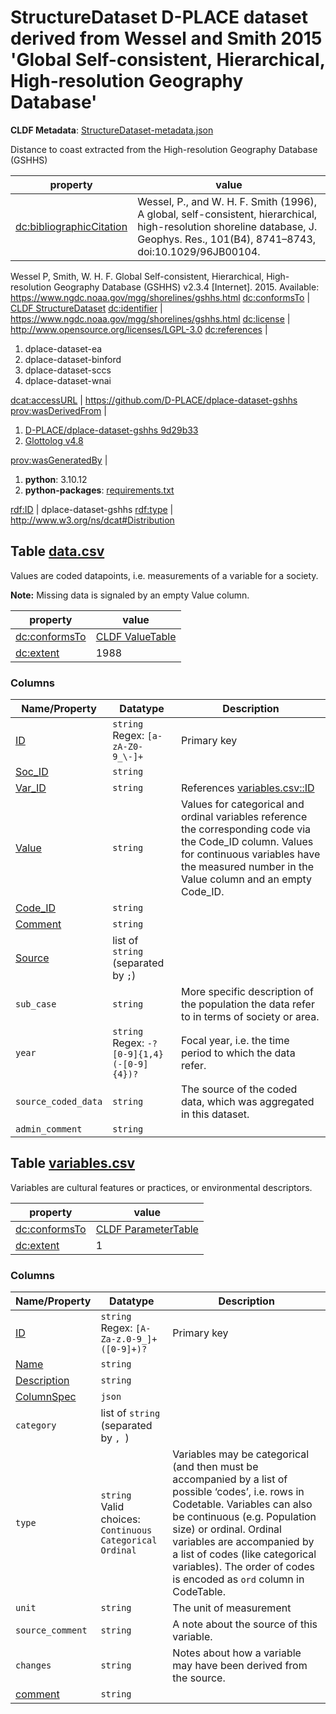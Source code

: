 <a name="ds-structuredatasetmetadatajson"> </a>

# StructureDataset D-PLACE dataset derived from Wessel and Smith 2015 'Global Self-consistent, Hierarchical, High-resolution Geography Database'

**CLDF Metadata**: [StructureDataset-metadata.json](./StructureDataset-metadata.json)

Distance to coast extracted from the High-resolution Geography Database (GSHHS)

property | value
 --- | ---
[dc:bibliographicCitation](http://purl.org/dc/terms/bibliographicCitation) | Wessel, P., and W. H. F. Smith (1996), A global, self-consistent, hierarchical, high-resolution shoreline database, J. Geophys. Res., 101(B4), 8741–8743, doi:10.1029/96JB00104.

Wessel P, Smith, W. H. F. Global Self-consistent, Hierarchical, High-resolution Geography Database (GSHHS) v2.3.4 [Internet]. 2015. Available: https://www.ngdc.noaa.gov/mgg/shorelines/gshhs.html
[dc:conformsTo](http://purl.org/dc/terms/conformsTo) | [CLDF StructureDataset](http://cldf.clld.org/v1.0/terms.rdf#StructureDataset)
[dc:identifier](http://purl.org/dc/terms/identifier) | https://www.ngdc.noaa.gov/mgg/shorelines/gshhs.html
[dc:license](http://purl.org/dc/terms/license) | http://www.opensource.org/licenses/LGPL-3.0
[dc:references](http://purl.org/dc/terms/references) | <ol><li>dplace-dataset-ea</li><li>dplace-dataset-binford</li><li>dplace-dataset-sccs</li><li>dplace-dataset-wnai</li></ol>
[dcat:accessURL](http://www.w3.org/ns/dcat#accessURL) | https://github.com/D-PLACE/dplace-dataset-gshhs
[prov:wasDerivedFrom](http://www.w3.org/ns/prov#wasDerivedFrom) | <ol><li><a href="https://github.com/D-PLACE/dplace-dataset-gshhs/tree/9d29b33">D-PLACE/dplace-dataset-gshhs 9d29b33</a></li><li><a href="https://github.com/glottolog/glottolog/tree/v4.8">Glottolog v4.8</a></li></ol>
[prov:wasGeneratedBy](http://www.w3.org/ns/prov#wasGeneratedBy) | <ol><li><strong>python</strong>: 3.10.12</li><li><strong>python-packages</strong>: <a href="./requirements.txt">requirements.txt</a></li></ol>
[rdf:ID](http://www.w3.org/1999/02/22-rdf-syntax-ns#ID) | dplace-dataset-gshhs
[rdf:type](http://www.w3.org/1999/02/22-rdf-syntax-ns#type) | http://www.w3.org/ns/dcat#Distribution


## <a name="table-datacsv"></a>Table [data.csv](./data.csv)

Values are coded datapoints, i.e. measurements of a variable for a society.

**Note:** Missing data is signaled by an empty Value column.

property | value
 --- | ---
[dc:conformsTo](http://purl.org/dc/terms/conformsTo) | [CLDF ValueTable](http://cldf.clld.org/v1.0/terms.rdf#ValueTable)
[dc:extent](http://purl.org/dc/terms/extent) | 1988


### Columns

Name/Property | Datatype | Description
 --- | --- | --- 
[ID](http://cldf.clld.org/v1.0/terms.rdf#id) | `string`<br>Regex: `[a-zA-Z0-9_\-]+` | Primary key
[Soc_ID](http://cldf.clld.org/v1.0/terms.rdf#languageReference) | `string` | 
[Var_ID](http://cldf.clld.org/v1.0/terms.rdf#parameterReference) | `string` | References [variables.csv::ID](#table-variablescsv)
[Value](http://cldf.clld.org/v1.0/terms.rdf#value) | `string` | Values for categorical and ordinal variables reference the corresponding code via the Code_ID column. Values for continuous variables have the measured number in the Value column and an empty Code_ID.
[Code_ID](http://cldf.clld.org/v1.0/terms.rdf#codeReference) | `string` | 
[Comment](http://cldf.clld.org/v1.0/terms.rdf#comment) | `string` | 
[Source](http://cldf.clld.org/v1.0/terms.rdf#source) | list of `string` (separated by `;`) | 
`sub_case` | `string` | More specific description of the population the data refer to in terms of society or area.
`year` | `string`<br>Regex: `-?[0-9]{1,4}(-[0-9]{4})?` | Focal year, i.e. the time period to which the data refer.
`source_coded_data` | `string` | The source of the coded data, which was aggregated in this dataset.
`admin_comment` | `string` | 

## <a name="table-variablescsv"></a>Table [variables.csv](./variables.csv)

Variables are cultural features or practices, or environmental descriptors.

property | value
 --- | ---
[dc:conformsTo](http://purl.org/dc/terms/conformsTo) | [CLDF ParameterTable](http://cldf.clld.org/v1.0/terms.rdf#ParameterTable)
[dc:extent](http://purl.org/dc/terms/extent) | 1


### Columns

Name/Property | Datatype | Description
 --- | --- | --- 
[ID](http://cldf.clld.org/v1.0/terms.rdf#id) | `string`<br>Regex: `[A-Za-z.0-9_]+([0-9]+)?` | Primary key
[Name](http://cldf.clld.org/v1.0/terms.rdf#name) | `string` | 
[Description](http://cldf.clld.org/v1.0/terms.rdf#description) | `string` | 
[ColumnSpec](http://cldf.clld.org/v1.0/terms.rdf#columnSpec) | `json` | 
`category` | list of `string` (separated by `, `) | 
`type` | `string`<br>Valid choices:<br> `Continuous` `Categorical` `Ordinal` | Variables may be categorical (and then must be accompanied by a list of possible ‘codes’, i.e. rows in Codetable. Variables can also be continuous (e.g. Population size) or ordinal. Ordinal variables are accompanied by a list of codes (like categorical variables). The order of codes is encoded as `ord` column in CodeTable.
`unit` | `string` | The unit of measurement
`source_comment` | `string` | A note about the source of this variable.
`changes` | `string` | Notes about how a variable may have been derived from the source.
[comment](http://cldf.clld.org/v1.0/terms.rdf#comment) | `string` | 

